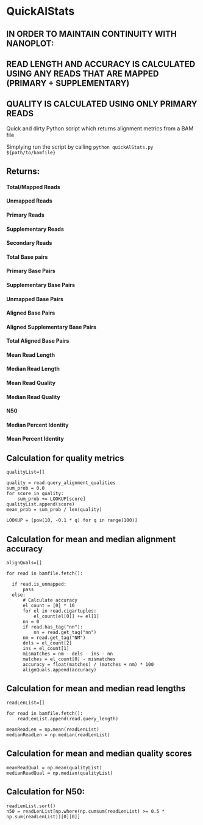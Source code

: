 # QuickAlStats

## IN ORDER TO MAINTAIN CONTINUITY WITH NANOPLOT:
## READ LENGTH AND ACCURACY IS CALCULATED USING ANY READS THAT ARE MAPPED (PRIMARY + SUPPLEMENTARY)

## QUALITY IS CALCULATED USING ONLY PRIMARY READS

Quick and dirty Python script which returns alignment metrics from a BAM file

Simplying run the script by calling `python quickAlStats.py ${path/to/bamfile}`

## Returns:
#### Total/Mapped Reads 
#### Unmapped Reads 
#### Primary Reads
#### Supplementary Reads
#### Secondary Reads
#### Total Base pairs
#### Primary Base Pairs
#### Supplementary Base Pairs
#### Unmapped Base Pairs
#### Aligned Base Pairs
#### Aligned Supplementary Base Pairs
#### Total Aligned Base Pairs
#### Mean Read Length
#### Median Read Length
#### Mean Read Quality
#### Median Read Quality
#### N50
#### Median Percent Identity
#### Mean Percent Identity

## Calculation for quality metrics
```
qualityList=[]

quality = read.query_alignment_qualities
sum_prob = 0.0
for score in quality:
    sum_prob += LOOKUP[score]
qualityList.append(score)
mean_prob = sum_prob / len(quality)

LOOKUP = [pow(10, -0.1 * q) for q in range(100)]
```

## Calculation for mean and median alignment accuracy
```
alignQuals=[]

for read in bamfile.fetch():

  if read.is_unmapped:
      pass
  else:
      # Calculate accuracy
      el_count = [0] * 10
      for el in read.cigartuples:
          el_count[el[0]] += el[1]
      nn = 0
      if read.has_tag("nn"):
          nn = read.get_tag("nn")
      nm = read.get_tag("NM")
      dels = el_count[2]
      ins = el_count[1]
      mismatches = nm - dels - ins - nn
      matches = el_count[0] - mismatches
      accuracy = float(matches) / (matches + nm) * 100
      alignQuals.append(accuracy)
```

## Calculation for mean and median read lengths
```
readLenList=[]

for read in bamfile.fetch():
    readLenList.append(read.query_length)
    
meanReadLen = np.mean(readLenList)
medianReadLen = np.median(readLenList)
```

## Calculation for mean and median quality scores
```
meanReadQual = np.mean(qualityList)
medianReadQual = np.median(qualityList)
```

## Calculation for N50:
```
readLenList.sort()
n50 = readLenList[np.where(np.cumsum(readLenList) >= 0.5 * np.sum(readLenList))[0][0]]
```

